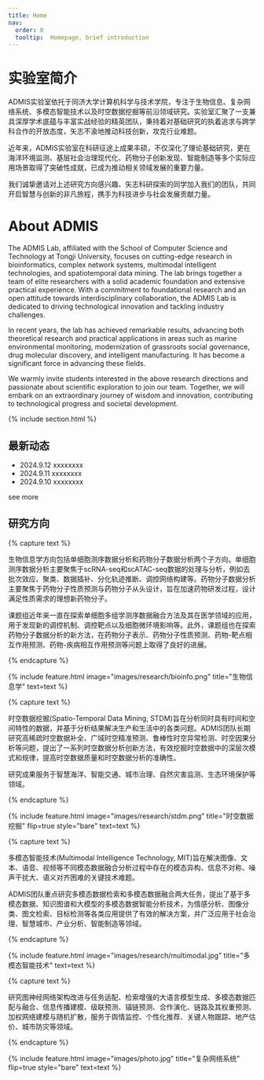 ```yaml
---
title: Home
nav:
  order: 0
  tooltip:  Homepage, brief introduction
---
```


# 实验室简介

ADMIS实验室依托于同济大学计算机科学与技术学院，专注于生物信息、复杂网络系统、多模态智能技术以及时空数据挖掘等前沿领域研究。实验室汇聚了一支兼具深厚学术底蕴与丰富实战经验的精英团队，秉持着对基础研究的执着追求与跨学科合作的开放态度，矢志不渝地推动科技创新，攻克行业难题。

近年来，ADMIS实验室在科研征途上成果丰硕，不仅深化了理论基础研究，更在海洋环境监测、基层社会治理现代化、药物分子创新发现、智能制造等多个实际应用场景取得了突破性成就，已成为推动相关领域发展的重要力量。

我们诚挚邀请对上述研究方向感兴趣、矢志科研探索的同学加入我们的团队，共同开启智慧与创新的非凡旅程，携手为科技进步与社会发展贡献力量。

# About ADMIS

The ADMIS Lab, affiliated with the School of Computer Science and Technology at Tongji University, focuses on cutting-edge research in bioinformatics, complex network systems, multimodal intelligent technologies, and spatiotemporal data mining. The lab brings together a team of elite researchers with a solid academic foundation and extensive practical experience. With a commitment to foundational research and an open attitude towards interdisciplinary collaboration, the ADMIS Lab is dedicated to driving technological innovation and tackling industry challenges.

In recent years, the lab has achieved remarkable results, advancing both theoretical research and practical applications in areas such as marine environmental monitoring, modernization of grassroots social governance, drug molecular discovery, and intelligent manufacturing. It has become a significant force in advancing these fields.

We warmly invite students interested in the above research directions and passionate about scientific exploration to join our team. Together, we will embark on an extraordinary journey of wisdom and innovation, contributing to technological progress and societal development.


{% include section.html %}

## 最新动态
- 2024.9.12 xxxxxxxx
- 2024.9.11 xxxxxxxx
- 2024.9.10 xxxxxxxx

see more

## 研究方向

{% capture text %}

生物信息学方向包括单细胞测序数据分析和药物分子数据分析两个子方向。单细胞测序数据分析主要聚焦于scRNA-seq和scATAC-seq数据的处理与分析，例如去批次效应、聚类、数据插补、分化轨迹推断、调控网络构建等。药物分子数据分析主要聚焦于药物分子性质预测与药物分子从头设计，旨在加速药物研发过程，设计满足性质需求的理想新药物分子。

课题组近年来一直在探索单细胞多组学测序数据融合方法及其在医学领域的应用，用于发现新的调控机制、调控靶点以及细胞微环境影响等。此外，课题组也在探索药物分子数据分析的新方法，在药物分子表示、药物分子性质预测、药物-靶点相互作用预测、药物-疾病相互作用预测等问题上取得了良好的进展。

{% endcapture %}

{%
  include feature.html
  image="images/research/bioinfo.png"
  title="生物信息学"
  text=text
%}

{% capture text %}

时空数据挖掘(Spatio-Temporal Data Mining, STDM)旨在分析同时具有时间和空间特性的数据，并基于分析结果解决生产和生活中的各类问题。ADMIS团队长期研究高稀疏时空数据补全、广域时空精准预测、鲁棒性时空异常检测、时空因果分析等问题，提出了一系列时空数据分析创新方法，有效挖掘时空数据中的深层次模式和规律，提高时空数据质量和时空数据分析的准确性。

研究成果服务于智慧海洋、智能交通、城市治理、自然灾害监测、生态环境保护等领域。

{% endcapture %}

{%
  include feature.html
  image="images/research/stdm.png"
  title="时空数据挖掘"
  flip=true
  style="bare"
  text=text
%}

{% capture text %}

多模态智能技术(Multimodal Intelligence Technology, MIT)旨在解决图像、文本、语音、视频等不同模态数据融合分析过程中存在的模态异构、信息不对称、噪声干扰大、语义对齐困难的关键技术难题。

ADMIS团队重点研究多模态数据检索和多模态数据融合两大任务，提出了基于多模态数据、知识图谱和大模型的多模态数据智能分析技术，为情感分析、图像分类、图文检索、目标检测等各类应用提供了有效的解决方案，并广泛应用于社会治理、智慧城市、产业分析、智能制造等领域。


{% endcapture %}

{%
  include feature.html
  image="images/research/multimodal.jpg"
  title="多模态智能技术"
  text=text
%}

{% capture text %}

研究图神经网络架构改进与任务适配、检索增强的大语言模型生成、多模态数据匹配与融合、信息传播建模、级联预测、锚链预测、合作演化、链路及其权重预测、加权网络建模与随机扩散，服务于舆情监控、个性化推荐、关键人物跟踪、地产估价、城市防灾等领域。

{% endcapture %}

{%
  include feature.html
  image="images/photo.jpg"
  title="复杂网络系统"
  flip=true
  style="bare"
  text=text
%}
